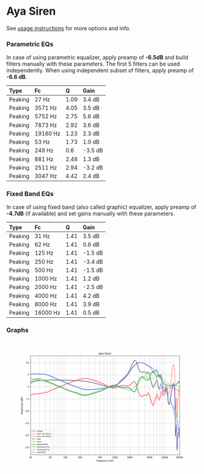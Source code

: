 # Aya Siren
See [usage instructions](https://github.com/jaakkopasanen/AutoEq#usage) for more options and info.

### Parametric EQs
In case of using parametric equalizer, apply preamp of **-6.5dB** and build filters manually
with these parameters. The first 5 filters can be used independently.
When using independent subset of filters, apply preamp of **-6.6 dB**.

| Type    | Fc       |    Q | Gain    |
|:--------|:---------|:-----|:--------|
| Peaking | 27 Hz    | 1.09 | 3.4 dB  |
| Peaking | 3571 Hz  | 4.05 | 3.5 dB  |
| Peaking | 5752 Hz  | 2.75 | 5.6 dB  |
| Peaking | 7873 Hz  | 2.92 | 3.6 dB  |
| Peaking | 19160 Hz | 1.23 | 2.3 dB  |
| Peaking | 53 Hz    | 1.73 | 1.0 dB  |
| Peaking | 249 Hz   | 0.6  | -3.5 dB |
| Peaking | 881 Hz   | 2.48 | 1.3 dB  |
| Peaking | 2511 Hz  | 2.94 | -3.2 dB |
| Peaking | 3047 Hz  | 4.42 | 2.4 dB  |

### Fixed Band EQs
In case of using fixed band (also called graphic) equalizer, apply preamp of **-4.7dB**
(if available) and set gains manually with these parameters.

| Type    | Fc       |    Q | Gain    |
|:--------|:---------|:-----|:--------|
| Peaking | 31 Hz    | 1.41 | 3.5 dB  |
| Peaking | 62 Hz    | 1.41 | 0.6 dB  |
| Peaking | 125 Hz   | 1.41 | -1.5 dB |
| Peaking | 250 Hz   | 1.41 | -3.4 dB |
| Peaking | 500 Hz   | 1.41 | -1.5 dB |
| Peaking | 1000 Hz  | 1.41 | 1.2 dB  |
| Peaking | 2000 Hz  | 1.41 | -2.5 dB |
| Peaking | 4000 Hz  | 1.41 | 4.2 dB  |
| Peaking | 8000 Hz  | 1.41 | 3.9 dB  |
| Peaking | 16000 Hz | 1.41 | 0.5 dB  |

### Graphs
![](./Aya%20Siren.png)